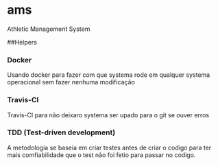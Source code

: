 # ams
Athletic Management System

##Helpers

### Docker
Usando docker para fazer com que systema rode em qualquer systema operacional sem fazer nenhuma modificação

### Travis-CI
Travis-CI para não deixaro systema ser upado para o git se ouver erros

### TDD (Test-driven development)
A metodologia se baseia em criar testes antes de criar o codigo para ter mais comfiabilidade que o test não foi fetio para passar no codigo.
